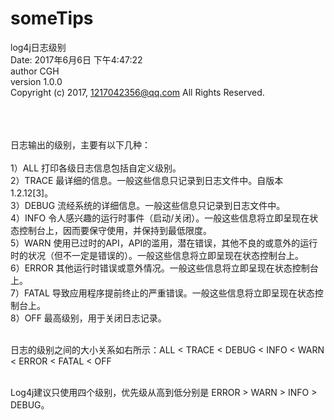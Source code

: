 # someTips<br/>
log4j日志级别<br/>
Date:   2017年6月6日 下午4:47:22 <br/>
author CGH <br/>
version 1.0.0<br/>
Copyright (c) 2017, 1217042356@qq.com All Rights Reserved.<br/><br/><br/><br/>



日志输出的级别，主要有以下几种：<br/><br/>
   1）ALL    打印各级日志信息包括自定义级别。<br/>
   2）TRACE    最详细的信息。一般这些信息只记录到日志文件中。自版本1.2.12[3]。<br/>
   3）DEBUG    流经系统的详细信息。一般这些信息只记录到日志文件中。<br/>
   4）INFO    令人感兴趣的运行时事件（启动/关闭）。一般这些信息将立即呈现在状态控制台上，因而要保守使用，并保持到最低限度。<br/>
   5）WARN    使用已过时的API，API的滥用，潜在错误，其他不良的或意外的运行时的状况（但不一定是错误的）。一般这些信息将立即呈现在状态控制台上。<br/>
   6）ERROR    其他运行时错误或意外情况。一般这些信息将立即呈现在状态控制台上。<br/>
   7）FATAL    导致应用程序提前终止的严重错误。一般这些信息将立即呈现在状态控制台上。<br/>
   8）OFF    最高级别，用于关闭日志记录。<br/><br/>
   
  日志的级别之间的大小关系如右所示：ALL < TRACE < DEBUG < INFO < WARN < ERROR < FATAL < OFF<br/><br/>
  
  Log4j建议只使用四个级别，优先级从高到低分别是 ERROR > WARN > INFO > DEBUG。<br/>
